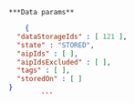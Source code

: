     ***Data params**

```json
    {
  "dataStorageIds" : [ 121 ],
  "state" : "STORED",
  "aipIds" : [ ],
  "aipIdsExcluded" : [ ],
  "tags" : [ ],
  "storedOn" : [ ]
}
        ```
